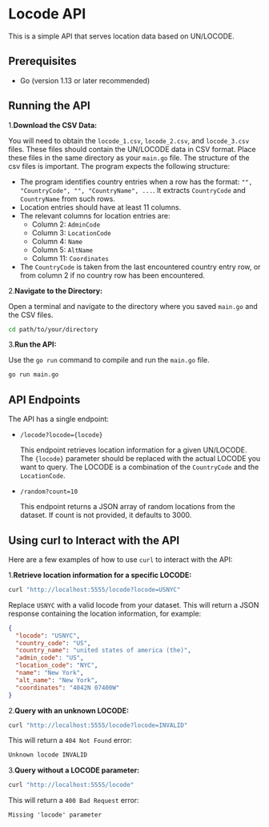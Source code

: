 # Locode API

This is a simple API that serves location data based on UN/LOCODE.

## Prerequisites

- Go (version 1.13 or later recommended)

## Running the API

1.**Download the CSV Data:**

You will need to obtain the `locode_1.csv`, `locode_2.csv`, and `locode_3.csv` files. These files should contain the UN/LOCODE data in CSV format. Place these files in the same directory as your `main.go` file. The structure of the csv files is important. The program expects the following structure:

- The program identifies country entries when a row has the format: `"", "CountryCode", "", "CountryName", ...`.  It extracts `CountryCode` and `CountryName` from such rows.
- Location entries should have at least 11 columns.
- The relevant columns for location entries are:
    - Column 2: `AdminCode`
    - Column 3: `LocationCode`
    - Column 4: `Name`
    - Column 5: `AltName`
    - Column 11: `Coordinates`
- The `CountryCode` is taken from the last encountered country entry row, or from column 2 if no country row has been encountered.

2.**Navigate to the Directory:**

Open a terminal and navigate to the directory where you saved `main.go` and the CSV files.

```bash
cd path/to/your/directory
```

3.**Run the API:**

Use the `go run` command to compile and run the `main.go` file.

```bash
go run main.go
```

## API Endpoints

The API has a single endpoint:

- `/locode?locode={locode}`

    This endpoint retrieves location information for a given UN/LOCODE.  The `{locode}` parameter should be replaced with the actual LOCODE you want to query.  The LOCODE is a combination of the `CountryCode` and the `LocationCode`.

- `/random?count=10`

    This endpoint returns a JSON array of <count> random locations from the dataset. If count is not provided, it defaults to 3000.

## Using curl to Interact with the API

Here are a few examples of how to use `curl` to interact with the API:

1.**Retrieve location information for a specific LOCODE:**

```bash
curl "http://localhost:5555/locode?locode=USNYC"
```

Replace `USNYC` with a valid locode from your dataset. This will return a JSON response containing the location information, for example:

```json
{
  "locode": "USNYC",
  "country_code": "US",
  "country_name": "united states of america (the)",
  "admin_code": "US",
  "location_code": "NYC",
  "name": "New York",
  "alt_name": "New York",
  "coordinates": "4042N 07400W"
}
```

2.**Query with an unknown LOCODE:**

```bash
curl "http://localhost:5555/locode?locode=INVALID"
```

This will return a `404 Not Found` error:

```txt
Unknown locode INVALID
```

3.**Query without a LOCODE parameter:**

```bash
curl "http://localhost:5555/locode"
```

This will return a `400 Bad Request` error:

```txt
Missing 'locode' parameter
```
